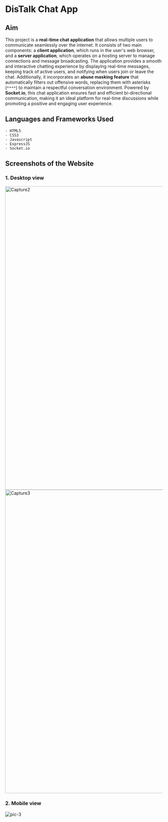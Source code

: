 # DisTalk Chat App

## Aim
This project is a **real-time chat application** that allows multiple users to communicate seamlessly over the internet. It consists of two main components: a **client application**, which runs in the user's web browser, and a **server application**, which operates on a hosting server to manage connections and message broadcasting. The application provides a smooth and interactive chatting experience by displaying real-time messages, keeping track of active users, and notifying when users join or leave the chat. Additionally, it incorporates an **abuse masking feature** that automatically filters out offensive words, replacing them with asterisks (`****`) to maintain a respectful conversation environment. Powered by **Socket.io**, this chat application ensures fast and efficient bi-directional communication, making it an ideal platform for real-time discussions while promoting a positive and engaging user experience.
 
## Languages and Frameworks Used
```
- HTML5
- CSS3
- Javascript
- ExpressJS
- Socket.io 
```
## Screenshots of the Website 

### 1. Desktop view 

<img width="970" alt="Capture2" src="https://user-images.githubusercontent.com/60184336/209706377-e8058466-3cae-4da3-80e0-034578dbac71.PNG">

<img width="970" alt="Capture3" src="https://github.com/user-attachments/assets/12449182-7fe3-4663-94b2-cc2341446817">


### 2. Mobile view 

![pic-3](https://user-images.githubusercontent.com/60184336/192136838-812fe65f-dde4-4c60-8f99-2389c177d2c9.jpg)




 
